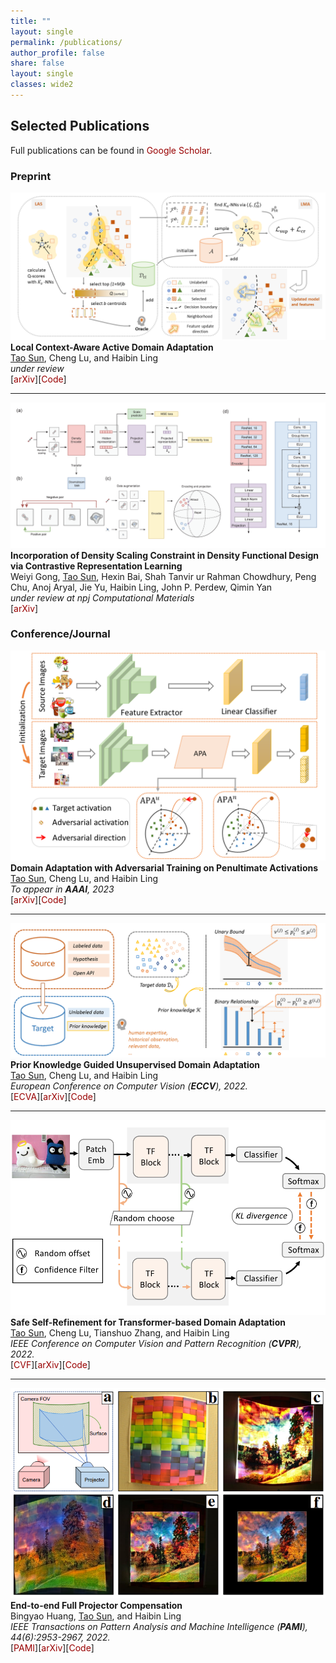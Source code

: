 ```yaml
--- 
title: "" 
layout: single 
permalink: /publications/ 
author_profile: false
share: false
layout: single
classes: wide2
---
```


<style>a{TEXT-DECORATION:none; color: #990000;}a:hover{TEXT-DECORATION:underline; color: #990000;}</style>

## Selected Publications

Full publications can be found in [Google Scholar](https://scholar.google.com/citations?user=izyo6gkAAAAJ).

### Preprint
<div class="publication">          
   <link rel="stylesheet" href="/assets/css/my.css"> 
<div class="img"><img class="img_responsive" src="/images/pub/arxiv22b.png"></div>  
   <div class="text">         
     <div class="title"><b>Local Context-Aware Active Domain Adaptation</b></div>         
     <div class="authors"><u>Tao Sun</u>, Cheng Lu, and Haibin Ling </div> 
     <div> <em>under review</em> </div>
     [<a href="https://arxiv.org/abs/2208.12856" target="_blank" rel="nofollow">arXiv</a>][<a href="https://github.com/tsun/LADA" target="_blank" rel="nofollow">Code</a>]  
   </div>         
 </div> 


---

<div class="publication">          
   <link rel="stylesheet" href="/assets/css/my.css">   
   <div class="img"><img class="img_responsive" src="/images/pub/arxiv22c.png"></div>        
   <div class="text">         
     <div class="title"><b>Incorporation of Density Scaling Constraint in Density Functional Design via Contrastive Representation Learning</b></div>       
     <div class="authors">Weiyi Gong, <u>Tao Sun</u>, Hexin Bai, Shah Tanvir ur Rahman Chowdhury, Peng Chu, Anoj Aryal, Jie Yu, Haibin Ling, John P. Perdew, Qimin Yan</div> 
    <div> <em>under review at npj Computational Materials</em> </div>
     [<a href="https://arxiv.org/abs/2205.15071" target="_blank" rel="nofollow">arXiv</a>]   
   </div>         
 </div> 



### Conference/Journal 

<div class="publication">          
   <link rel="stylesheet" href="/assets/css/my.css">   
<div class="img"><img class="img_responsive" src="/images/pub/arxiv22a.png"></div>        
   <div class="text">         
     <div class="title"><b>Domain Adaptation with Adversarial Training on Penultimate Activations</b></div>       
     <div class="authors"><u>Tao Sun</u>, Cheng Lu, and Haibin Ling </div> 
    <div> <em>To appear in <b>AAAI</b>, 2023</em> </div>
     [<a href="https://arxiv.org/abs/2208.12853" target="_blank" rel="nofollow">arXiv</a>][<a href="https://github.com/tsun/APA" target="_blank" rel="nofollow">Code</a>]    
   </div>         
 </div> 

---

<div class="publication">          
   <link rel="stylesheet" href="/assets/css/my.css">    
<div class="img"><img class="img_responsive" src="/images/pub/eccv22.png"></div>      
   <div class="text">         
     <div class="title"><b>Prior Knowledge Guided Unsupervised Domain Adaptation</b></div>         
     <div class="authors"><u>Tao Sun</u>, Cheng Lu, and Haibin Ling </div>         
     <div> <em>European Conference on Computer Vision (<b>ECCV</b>), 2022.</em> </div> 
     [<a href="https://www.ecva.net/papers/eccv_2022/papers_ECCV/html/2872_ECCV_2022_paper.php" target="_blank" rel="nofollow">ECVA</a>][<a href="https://arxiv.org/abs/2207.08877" target="_blank" rel="nofollow">arXiv</a>][<a href="https://github.com/tsun/KUDA" target="_blank" rel="nofollow">Code</a>]       
   </div>         
 </div> 

---

<div class="publication">          
   <link rel="stylesheet" href="/assets/css/my.css">  
<div class="img"><img class="img_responsive" src="/images/pub/cvpr22.png"></div>       
   <div class="text">         
     <div class="title"><b>Safe Self-Refinement for Transformer-based Domain Adaptation</b></div>         
     <div class="authors"><u>Tao Sun</u>, Cheng Lu, Tianshuo Zhang, and Haibin Ling </div>         
     <div> <em>IEEE Conference on Computer Vision and Pattern Recognition (<b>CVPR</b>), 2022.</em> </div>
     [<a href="https://openaccess.thecvf.com/content/CVPR2022/html/Sun_Safe_Self-Refinement_for_Transformer-Based_Domain_Adaptation_CVPR_2022_paper.html" target="_blank" rel="nofollow">CVF</a>][<a href="https://arxiv.org/abs/2204.07683" target="_blank" rel="nofollow">arXiv</a>][<a href="https://github.com/tsun/SSRT" target="_blank" rel="nofollow">Code</a>]
   </div>         
</div> 

---

<div class="publication">          
   <link rel="stylesheet" href="/assets/css/my.css">    
   <div class="img"><img class="img_responsive" src="/images/pub/tpami21s.png"></div>      
   <div class="text">         
     <div class="title"><b>End-to-end Full Projector Compensation</b></div>         
     <div class="authors">Bingyao Huang, <u>Tao Sun</u>, and Haibin Ling </div>         
     <div>   <em>IEEE Transactions on Pattern Analysis and Machine Intelligence (<b>PAMI</b>), 44(6):2953-2967, 2022.</em> </div>
     [<a href="https://ieeexplore.ieee.org/document/9318552" target="_blank" rel="nofollow">PAMI</a>][<a href="https://arxiv.org/abs/2008.00965" target="_blank" rel="nofollow">arXiv</a>][<a href="https://github.com/BingyaoHuang/CompenNeSt-plusplus" target="_blank" rel="nofollow">Code</a>]
     </div>               
</div> 